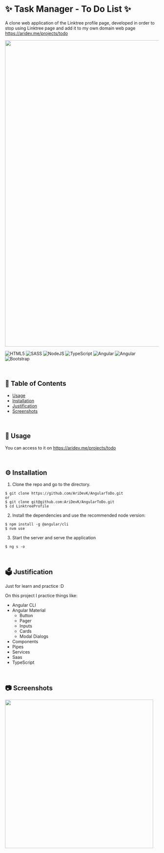 # ✨ Task Manager - To Do List ✨
A clone web application of the Linktree profile page, developed in order to stop using Linktree page and add it to my own domain web page https://aridev.me/projects/todo

<img align="center" src= "" width="1000px"/> 

![HTML5](https://img.shields.io/badge/html5-%23E34F26.svg?style=for-the-badge&logo=html5&logoColor=white)
![SASS](https://img.shields.io/badge/SASS-hotpink.svg?style=for-the-badge&logo=SASS&logoColor=white)
![NodeJS](https://img.shields.io/badge/node.js-6DA55F?style=for-the-badge&logo=node.js&logoColor=white)
![TypeScript](https://img.shields.io/badge/typescript-%23007ACC.svg?style=for-the-badge&logo=typescript&logoColor=white)
![Angular](https://img.shields.io/badge/angular-%23DD0031.svg?style=for-the-badge&logo=angular&logoColor=white)
![Angular](https://img.shields.io/badge/angular%20Material-%23ffa824.svg?style=for-the-badge&logo=angular&logoColor=white)
![Bootstrap](https://img.shields.io/badge/bootstrap-%23563D7C.svg?style=for-the-badge&logo=bootstrap&logoColor=white)


<br>

## 📑 Table of Contents 
  - [Usage](#-usage)
  - [Installation](#-installation)
  - [Justification](#-justification)
  - [Screenshots](#-screenshots)

<br>

## 🤖 Usage
You can access to it on https://aridev.me/projects/todo

<br>

## ⚙ Installation
1. Clone the repo and go to the directory.
```shell
$ git clone https://github.com/AriDevK/AngularToDo.git
or
$ git clone git@github.com:AriDevK/AngularToDo.git
$ cd LinktreeProfile
```
2. Install the dependencies and use the recommended node version:
```shell
$ npm install -g @angular/cli
$ nvm use
```
3. Start the server and serve the application
```shell
$ ng s -o
```

<br>


## 🗳 Justification
Just for learn and practice :D

On this project I practice things like:
- Angular CLI
- Angular Material
  - Button
  - Pager
  - Inputs
  - Cards
  - Modal Dialogs
- Components
- Pipes
- Services
- Saas
- TypeScript

<br>

## 📷 Screenshots
<img width= "485" src= ""/>
